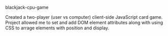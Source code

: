 blackjack-cpu-game

Created a two-player (user vs computer) client-side JavaScript card game. Project allowed me to set and add DOM element attributes along with using CSS to arrage elements with position and display.
